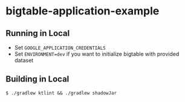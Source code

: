# bigtable-application-example

## Running in Local

- Set `GOOGLE_APPLICATION_CREDENTIALS`
- Set `ENVIRONMENT=dev` if you want to initialize bigtable with provided dataset

## Building in Local

```
$ ./gradlew ktlint && ./gradlew shadowJar
```

